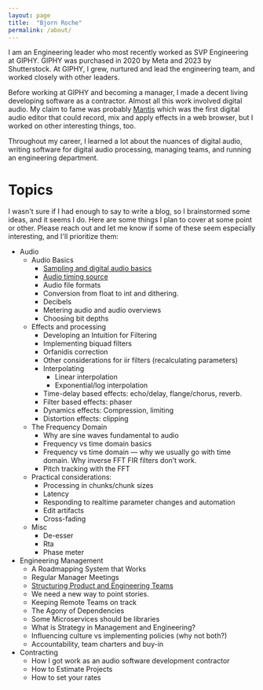 ```yaml
---
layout: page
title:  "Bjorn Roche"
permalink: /about/
---
```


I am an Engineering leader who most recently worked as SVP Engineering at GIPHY. GIPHY was purchased in 2020 by Meta and 2023 by Shutterstock. At GIPHY, I grew, nurtured and lead the engineering team, and worked closely with other leaders.

Before working at GIPHY and becoming a manager, I made a decent living developing software as a contractor. Almost all this work involved digital audio. My claim to fame was probably
[Mantis](https://www.youtube.com/watch?v=FcNqIApO4Yw&list=PL7B3B35734905377B&index=1)
which was the first digital audio editor that could record, mix and apply effects in a web browser, but I worked on other interesting things, too.

Throughout my career, I learned a lot about the nuances of digital audio, writing software for digital audio processing, managing teams, and running an engineering department.

# Topics

I wasn't sure if I had enough to say to write a blog, so I brainstormed some ideas, and it seems I do. Here are some things I plan to cover at some point or other. Please reach out and let me know if some of these seem especially interesting, and I'll prioritize them:

* Audio
	* Audio Basics
		* [Sampling and digital audio basics](/audio/2024/10/23/digital-audio-basics-sampling-analog-and-digital-conversion.html)
		* [Audio timing source](/audio/2024/10/23/audio-clocking-and-audio-video-synchronization.html)
		* Audio file formats
		* Conversion from float to int and dithering.
		* Decibels
		* Metering audio and audio overviews
		* Choosing bit depths
	* Effects and processing
		* Developing an Intuition for Filtering
		* Implementing biquad filters
		* Orfanidis correction
		* Other considerations for iir filters (recalculating parameters)
		* Interpolating
			* Linear interpolation
			* Exponential/log interpolation
		* Time-delay based effects: echo/delay, flange/chorus, reverb.
		* Filter based effects: phaser
		* Dynamics effects: Compression, limiting
		* Distortion effects: clipping
	* The Frequency Domain
		* Why are sine waves fundamental to audio
		* Frequency vs time domain basics
		* Frequency vs time domain — why we usually go with time domain. Why inverse FFT FIR filters don’t work.
		* Pitch tracking with the FFT
	* Practical considerations:
		* Processing in chunks/chunk sizes
		* Latency
		* Responding to realtime parameter changes and automation
		* Edit artifacts
		* Cross-fading
	* Misc
		* De-esser
		* Rta
		* Phase meter
* Engineering Management
	* A Roadmapping System that Works
	* Regular Manager Meetings
	* [Structuring Product and Engineering Teams](/management/2024/10/23/structuring-product-engineering-teams.html)
	* We need a new way to point stories.
	* Keeping Remote Teams on track
	* The Agony of Dependencies
	* Some Microservices should be libraries
	* What is Strategy in Management and Engineering?
	* Influencing culture vs implementing policies (why not both?)
	* Accountability, team charters and buy-in
* Contracting
	* How I got work as an audio software development contractor
	* How to Estimate Projects
	* How to set your rates
